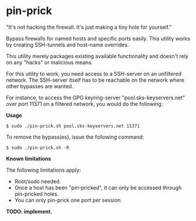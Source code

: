 pin-prick
=========

"It's not hacking the firewall. It's just making a tiny hole for yourself."

Bypass firewalls for named hosts and specific ports easily. This utility works by creating SSH-tunnels and host-name overrides.

This utility merely packages existing available functionality and doesn't rely on any "hacks" or malicious means.

For this utility to work, you need access to a SSH-server on an unfiltered network. The SSH-server itself has to be reachable on the network where other bypasses are wanted.

For instance, to access the GPG keyring-server "pool.sks-keyservers.net" over port 11371 on a filtered network, you would do the following:

**Usage**

    $ sudo ./pin-prick.sh pool.sks-keyservers.net 11371

To remove the bypass(es), issue the following command:

    $ sudo ./pin-prick.sh -R

**Known limitations**

The following limitations apply:

* Root/sudo needed.
* Once a host has been "pin-pricked", it can only be accessed through pin-pricked holes.
* You can only pin-prick one port per session.

**TODO: implement.**
